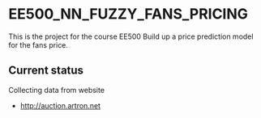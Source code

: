 # EE500_NN_FUZZY_FANS_PRICING
This is the project for the course EE500
Build up a price prediction model for the fans price.
## Current status
Collecting data from website
- http://auction.artron.net

